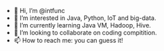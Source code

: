 - 👋 Hi, I’m @intfunc
- 👀 I’m interested in Java, Python, IoT and big-data.
- 🌱 I’m currently learning Java VM, Hadoop, Hive.
- 💞️ I’m looking to collaborate on coding compitition.
- 📫 How to reach me: you can guess it!

<!---
intfunc/intfunc is a ✨ special ✨ repository because its `README.md` (this file) appears on your GitHub profile.
You can click the Preview link to take a look at your changes.
--->
